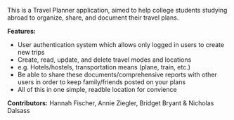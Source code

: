 This is a Travel Planner application, aimed to help college students studying abroad to organize, share, and document their travel plans.

**Features:**
- User authentication system which allows only logged in users to create new trips
-  Create, read, update, and delete travel modes and locations
- e.g. Hotels/hostels, transportation means (plane, train, etc.)
- Be able to share these documents/comprehensive reports with other users in order to keep family/friends posted on your plans
- All of this in one simple, readble location for convience

**Contributors:** Hannah Fischer, Annie Ziegler, Bridget Bryant & Nicholas Dalsass
